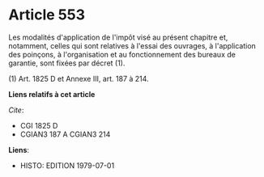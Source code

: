 # Article 553

Les modalités d'application de l'impôt visé au présent chapitre et, notamment, celles qui sont relatives à l'essai des
ouvrages, à l'application des poinçons, à l'organisation et au fonctionnement des bureaux de garantie, sont fixées par décret
(1).

(1) Art. 1825 D et Annexe III, art. 187 à 214.

**Liens relatifs à cet article**

_Cite_:

  - CGI 1825 D
  - CGIAN3 187 A CGIAN3 214

**Liens**:

  - HISTO: EDITION 1979-07-01
